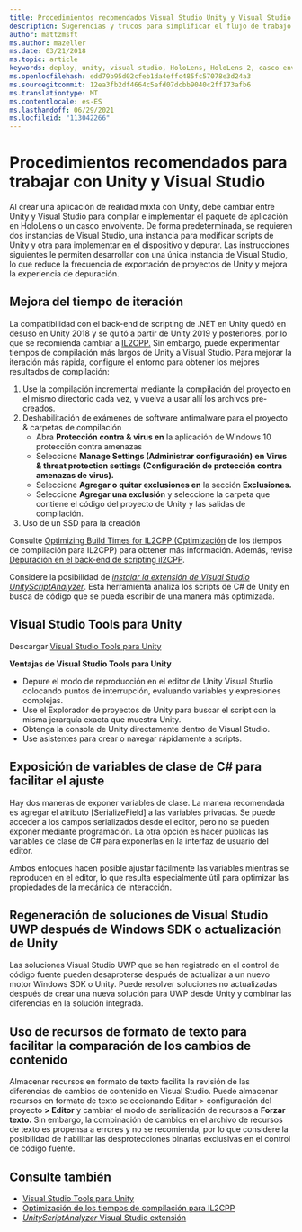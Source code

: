 ```yaml
---
title: Procedimientos recomendados Visual Studio Unity y Visual Studio
description: Sugerencias y trucos para simplificar el flujo de trabajo de creación de una aplicación de realidad mixta con Unity y Visual Studio.
author: mattzmsft
ms.author: mazeller
ms.date: 03/21/2018
ms.topic: article
keywords: deploy, unity, visual studio, HoloLens, HoloLens 2, casco envolvente, procedimientos recomendados, casco de realidad mixta, casco de realidad mixta de Windows, casco de realidad virtual, UWP, Visual Studio Tools, Windows SDK
ms.openlocfilehash: edd79b95d02cfeb1da4effc485fc57078e3d24a3
ms.sourcegitcommit: 12ea3fb2df4664c5efd07dcbb9040c2ff173afb6
ms.translationtype: MT
ms.contentlocale: es-ES
ms.lasthandoff: 06/29/2021
ms.locfileid: "113042266"
---
```

# <a name="best-practices-for-working-with-unity-and-visual-studio"></a>Procedimientos recomendados para trabajar con Unity y Visual Studio

Al crear una aplicación de realidad mixta con Unity, debe cambiar entre Unity y Visual Studio para compilar e implementar el paquete de aplicación en HoloLens o un casco envolvente. De forma predeterminada, se requieren dos instancias de Visual Studio, una instancia para modificar scripts de Unity y otra para implementar en el dispositivo y depurar. Las instrucciones siguientes le permiten desarrollar con una única instancia de Visual Studio, lo que reduce la frecuencia de exportación de proyectos de Unity y mejora la experiencia de depuración.

## <a name="improving-iteration-time"></a>Mejora del tiempo de iteración

La compatibilidad con el back-end de scripting de .NET en Unity quedó en desuso en Unity 2018 y se quitó a partir de Unity 2019 y posteriores, por lo que se recomienda cambiar a [IL2CPP.](https://docs.unity3d.com/Manual/IL2CPP.html) Sin embargo, puede experimentar tiempos de compilación más largos de Unity a Visual Studio. Para mejorar la iteración más rápida, configure el entorno para obtener los mejores resultados de compilación:

1) Use la compilación incremental mediante la compilación del proyecto en el mismo directorio cada vez, y vuelva a usar allí los archivos pre-creados.
2) Deshabilitación de exámenes de software antimalware para el proyecto & carpetas de compilación
   - Abra **Protección contra & virus en** la aplicación de Windows 10 protección contra amenazas
   - Seleccione **Manage Settings (Administrar configuración)** **en Virus & threat protection settings (Configuración de protección contra amenazas de virus).**
   - Seleccione **Agregar o quitar exclusiones en** la sección **Exclusiones.**
   - Seleccione **Agregar una exclusión** y seleccione la carpeta que contiene el código del proyecto de Unity y las salidas de compilación.
3) Uso de un SSD para la creación

Consulte [Optimizing Build Times for IL2CPP (Optimización](https://docs.unity3d.com/Manual/IL2CPP-OptimizingBuildTimes.html) de los tiempos de compilación para IL2CPP) para obtener más información. Además, revise [Depuración en el back-end de scripting il2CPP](https://docs.unity3d.com/Manual/windowsstore-debugging-il2cpp.html).

Considere la posibilidad de [ *instalar la extensión de Visual Studio UnityScriptAnalyzer*](https://github.com/Microsoft/MixedRealityCompanionKit/tree/master/UnityScriptAnalyzer). Esta herramienta analiza los scripts de C# de Unity en busca de código que se pueda escribir de una manera más optimizada.

## <a name="visual-studio-tools-for-unity"></a>Visual Studio Tools para Unity

Descargar [Visual Studio Tools para Unity](/visualstudio/cross-platform/getting-started-with-visual-studio-tools-for-unity)

**Ventajas de Visual Studio Tools para Unity**
* Depure el modo de reproducción en el editor de Unity Visual Studio colocando puntos de interrupción, evaluando variables y expresiones complejas.
* Use el Explorador de proyectos de Unity para buscar el script con la misma jerarquía exacta que muestra Unity.
* Obtenga la consola de Unity directamente dentro de Visual Studio.
* Use asistentes para crear o navegar rápidamente a scripts.

## <a name="expose-c-class-variables-for-easy-tuning"></a>Exposición de variables de clase de C# para facilitar el ajuste

Hay dos maneras de exponer variables de clase. La manera recomendada es agregar el atributo [SerializeField] a las variables privadas. Se puede acceder a los campos serializados desde el editor, pero no se pueden exponer mediante programación.  La otra opción es hacer públicas las variables de clase de C# para exponerlas en la interfaz de usuario del editor. 

Ambos enfoques hacen posible ajustar fácilmente las variables mientras se reproducen en el editor, lo que resulta especialmente útil para optimizar las propiedades de la mecánica de interacción.

## <a name="regenerate-uwp-visual-studio-solutions-after-windows-sdk-or-unity-upgrade"></a>Regeneración de soluciones de Visual Studio UWP después de Windows SDK o actualización de Unity

Las soluciones Visual Studio UWP que se han registrado en el control de código fuente pueden desaproterse después de actualizar a un nuevo motor Windows SDK o Unity. Puede resolver soluciones no actualizadas después de crear una nueva solución para UWP desde Unity y combinar las diferencias en la solución integrada.

## <a name="use-text-format-assets-for-easy-comparison-of-content-changes"></a>Uso de recursos de formato de texto para facilitar la comparación de los cambios de contenido

Almacenar recursos en formato de texto facilita la revisión de las diferencias de cambios de contenido en Visual Studio. Puede almacenar recursos en formato de texto seleccionando Editar > configuración del  proyecto **> Editor** y cambiar el modo de serialización de recursos a **Forzar texto.** Sin embargo, la combinación de cambios en el archivo de recursos de texto es propensa a errores y no se recomienda, por lo que considere la posibilidad de habilitar las desprotecciones binarias exclusivas en el control de código fuente.

## <a name="see-also"></a>Consulte también
- [Visual Studio Tools para Unity](https://visualstudiogallery.msdn.microsoft.com/8d26236e-4a64-4d64-8486-7df95156aba9)
- [Optimización de los tiempos de compilación para IL2CPP](https://docs.unity3d.com/Manual/IL2CPP-OptimizingBuildTimes.html)
- [*UnityScriptAnalyzer* Visual Studio extensión](https://github.com/Microsoft/MixedRealityCompanionKit/tree/master/UnityScriptAnalyzer)